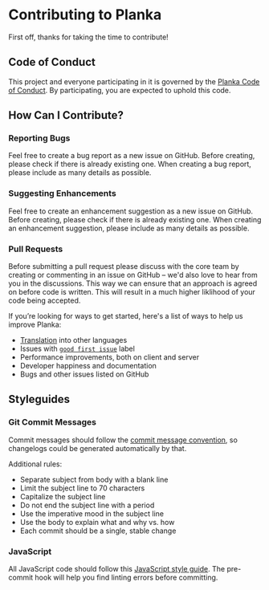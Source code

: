 # Contributing to Planka

First off, thanks for taking the time to contribute!

## Code of Conduct

This project and everyone participating in it is governed by the [Planka Code of Conduct](https://github.com/RARgames/4gaBoards/blob/main/CODE_OF_CONDUCT.md). By participating, you are expected to uphold this code.

## How Can I Contribute?

### Reporting Bugs

Feel free to create a bug report as a new issue on GitHub. Before creating, please check if there is already existing one. When creating a bug report, please include as many details as possible.

### Suggesting Enhancements

Feel free to create an enhancement suggestion as a new issue on GitHub. Before creating, please check if there is already existing one. When creating an enhancement suggestion, please include as many details as possible.

### Pull Requests

Before submitting a pull request please discuss with the core team by creating or commenting in an issue on GitHub – we'd also love to hear from you in the discussions. This way we can ensure that an approach is agreed on before code is written. This will result in a much higher liklihood of your code being accepted.

If you’re looking for ways to get started, here's a list of ways to help us improve Planka:

- [Translation](https://github.com/RARgames/4gaBoards/issues/66) into other languages
- Issues with [`good first issue`](https://github.com/RARgames/4gaBoards/labels/good%20first%20issue) label
- Performance improvements, both on client and server
- Developer happiness and documentation
- Bugs and other issues listed on GitHub

## Styleguides

### Git Commit Messages

Commit messages should follow the [commit message convention](https://conventionalcommits.org), so changelogs could be generated automatically by that.

Additional rules:

- Separate subject from body with a blank line
- Limit the subject line to 70 characters
- Capitalize the subject line
- Do not end the subject line with a period
- Use the imperative mood in the subject line
- Use the body to explain what and why vs. how
- Each commit should be a single, stable change

### JavaScript

All JavaScript code should follow this [JavaScript style guide](https://github.com/airbnb/javascript). The pre-commit hook will help you find linting errors before committing.
